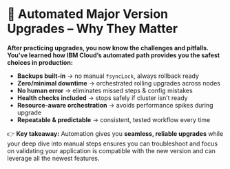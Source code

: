 # 🚀 Automated Major Version Upgrades – Why They Matter

**After practicing upgrades, you now know the challenges and pitfalls.
You've learned how IBM Cloud’s automated path provides you the safest choices in production:**

* **Backups built-in** → no manual `fsyncLock`, always rollback ready
* **Zero/minimal downtime** → orchestrated rolling upgrades across nodes
* **No human error** → eliminates missed steps & config mistakes
* **Health checks included** → stops safely if cluster isn’t ready
* **Resource-aware orchestration** → avoids performance spikes during upgrade
* **Repeatable & predictable** → consistent, tested workflow every time

👉 **Key takeaway:** Automation gives you **seamless, reliable upgrades** while your deep dive into manual steps ensures you can troubleshoot and focus on validating your application is compatible with the new version and can leverage all the newest features. 
